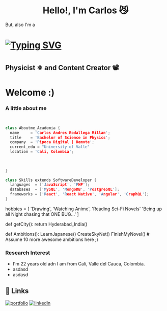 <h1 align="center"><b> Hello!, I'm Carlos   😼</b></h1>
<!--  --> But, also I'm a

<h1>
<a href="https://git.io/typing-svg"><img src="https://readme-typing-svg.demolab.com?font=Times+New+Roman&pause=1000&color=F3F7EA&center=true&vCenter=true&width=435&lines=Physics+Student;Self-taught;Active+Learner%2FResearcher;Love+to+solve+problems" alt="Typing SVG" /></a>
<br>

<h1> 
<h2>Physicist ⚛️ and Content Creator 📽</h2>

# Welcome :)


### A little about me
```c++


class Aboutme_Academia {
  name     = 'Carlos Andres Rodallega Millan';
  title    = 'Bachelor of Science in Physics';
  company  = 'Pipoca Digital | Remote';
  current_edu = "University of Valle"
  location = 'Cali, Colombia';
  
  
  
}

class Skills extends SoftwareDeveloper {
  languages  = ['JavaScript', 'PHP'];
  databases  = ['MySQL', 'MongoDB', 'PostgreSQL'];
  frameworks = ['React', 'React Native', 'Angular', 'GraphQL'];
}
```


 hobbies = [
   			'Drawing',
   			'Watching Anime',
   			'Reading Sci-Fi Novels'
   			'Being up all Night chasing that ONE BUG...'
   		]
   
   def getCity():
   	return Hyderabad_India()
   
   def Ambitions():
   	LearnJapanese()
   	CreateSkyNet()
   	FinishMyNovel()
   	# Assume 10 more awesome ambitions here  ;)







### Research Interest
  - I'm 22 years old adn I am from Cali, Valle del Cauca, Colombia.
  - asdasd
  - asdasd


## 🔗 Links
[![portfolio](https://img.shields.io/badge/email-me)](rodallega.carlos@correounivalle.edu.co)
[![linkedin](https://img.shields.io/badge/linkedin-0A66C2?style=for-the-badge&logo=linkedin&logoColor=white)](https://www.linkedin.com/in/carlosrodallega/)
